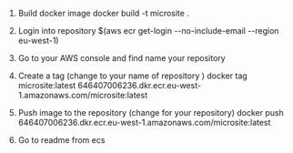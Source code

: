 1. Build docker image
docker build -t microsite .

3. Login into repository
$(aws ecr get-login --no-include-email --region eu-west-1)

4. Go to your AWS console and find name your repository

4. Create a tag (change to your name of repository )
docker tag microsite:latest 646407006236.dkr.ecr.eu-west-1.amazonaws.com/microsite:latest

5. Push image to the repository (change for your repository)
docker push 646407006236.dkr.ecr.eu-west-1.amazonaws.com/microsite:latest

6. Go to readme from ecs



